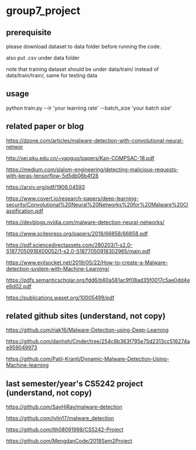 # group7_project

## prerequisite

please download dataset to data folder before running the code.

also put .csv under data folder

note that training dataset should be under data/train/ instead of data/train/train/, same for testing data

## usage
python train.py --lr 'your learning rate' --batch_size 'your batch size'

## related paper or blog

https://dzone.com/articles/malware-detection-with-convolutional-neural-networ

http://sei.pku.edu.cn/~yaoguo/papers/Kan-COMPSAC-18.pdf

https://medium.com/slalom-engineering/detecting-malicious-requests-with-keras-tensorflow-5d5db06b4f28

https://arxiv.org/pdf/1906.04593

https://www.covert.io/research-papers/deep-learning-security/Convolutional%20Neural%20Networks%20for%20Malware%20Classification.pdf

https://devblogs.nvidia.com/malware-detection-neural-networks/

https://www.scitepress.org/papers/2018/66858/66858.pdf

https://pdf.sciencedirectassets.com/280203/1-s2.0-S1877050918X00052/1-s2.0-S1877050918302965/main.pdf

https://www.evilsocket.net/2019/05/22/How-to-create-a-Malware-detection-system-with-Machine-Learning/

https://pdfs.semanticscholar.org/fdd6/b60a581ac9f08ad35f0017c5ae0dd4ee6d02.pdf

https://publications.waset.org/10005499/pdf

## related github sites (understand, not copy)

https://github.com/riak16/Malware-Detection-using-Deep-Learning

https://github.com/danhph/Cinder/tree/254c8b363f795e75d2313cc516274ae959049973

https://github.com/Patil-Kranti/Dynamic-Malware-Detection-Using-Machine-learning

## last semester/year's CS5242 project (understand, not copy)

https://github.com/SayHiRay/malware-detection

https://github.com/lylin17/malware_detection

https://github.com/lth08091998/CS5242-Project

https://github.com/MengdanCode/2018Sem2Project
